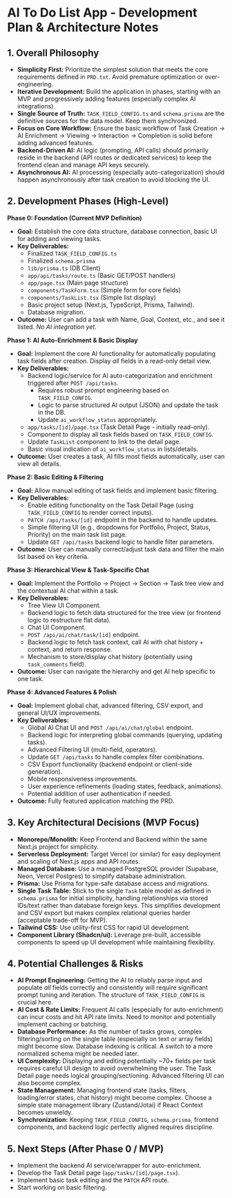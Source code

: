 # AI To Do List App - Development Plan & Architecture Notes

## 1. Overall Philosophy

*   **Simplicity First:** Prioritize the simplest solution that meets the core requirements defined in `PRD.txt`. Avoid premature optimization or over-engineering.
*   **Iterative Development:** Build the application in phases, starting with an MVP and progressively adding features (especially complex AI integrations).
*   **Single Source of Truth:** `TASK_FIELD_CONFIG.ts` and `schema.prisma` are the definitive sources for the data model. Keep them synchronized.
*   **Focus on Core Workflow:** Ensure the basic workflow of Task Creation -> AI Enrichment -> Viewing -> Interaction -> Completion is solid before adding advanced features.
*   **Backend-Driven AI:** AI logic (prompting, API calls) should primarily reside in the backend (API routes or dedicated services) to keep the frontend clean and manage API keys securely.
*   **Asynchronous AI:** AI processing (especially auto-categorization) should happen asynchronously after task creation to avoid blocking the UI.

## 2. Development Phases (High-Level)

**Phase 0: Foundation (Current MVP Definition)**

*   **Goal:** Establish the core data structure, database connection, basic UI for adding and viewing tasks.
*   **Key Deliverables:**
    *   Finalized `TASK_FIELD_CONFIG.ts`
    *   Finalized `schema.prisma`
    *   `lib/prisma.ts` (DB Client)
    *   `app/api/tasks/route.ts` (Basic GET/POST handlers)
    *   `app/page.tsx` (Main page structure)
    *   `components/TaskForm.tsx` (Simple form for core fields)
    *   `components/TaskList.tsx` (Simple list display)
    *   Basic project setup (Next.js, TypeScript, Prisma, Tailwind).
    *   Database migration.
*   **Outcome:** User can add a task with Name, Goal, Context, etc., and see it listed. *No AI integration yet.*

**Phase 1: AI Auto-Enrichment & Basic Display**

*   **Goal:** Implement the core AI functionality for automatically populating task fields after creation. Display *all* fields in a read-only detail view.
*   **Key Deliverables:**
    *   Backend logic/service for AI auto-categorization and enrichment triggered after `POST /api/tasks`.
        *   Requires robust prompt engineering based on `TASK_FIELD_CONFIG`.
        *   Logic to parse structured AI output (JSON) and update the task in the DB.
        *   Update `ai_workflow_status` appropriately.
    *   `app/tasks/[id]/page.tsx` (Task Detail Page - initially read-only).
    *   Component to display all task fields based on `TASK_FIELD_CONFIG`.
    *   Update `TaskList` component to link to the detail page.
    *   Basic visual indication of `ai_workflow_status` in lists/details.
*   **Outcome:** User creates a task, AI fills most fields automatically, user can view all details.

**Phase 2: Basic Editing & Filtering**

*   **Goal:** Allow manual editing of task fields and implement basic filtering.
*   **Key Deliverables:**
    *   Enable editing functionality on the Task Detail Page (using `TASK_FIELD_CONFIG` to render correct inputs).
    *   `PATCH /api/tasks/[id]` endpoint in the backend to handle updates.
    *   Simple filtering UI (e.g., dropdowns for Portfolio, Project, Status, Priority) on the main task list page.
    *   Update `GET /api/tasks` backend logic to handle filter parameters.
*   **Outcome:** User can manually correct/adjust task data and filter the main list based on key criteria.

**Phase 3: Hierarchical View & Task-Specific Chat**

*   **Goal:** Implement the Portfolio -> Project -> Section -> Task tree view and the contextual AI chat within a task.
*   **Key Deliverables:**
    *   Tree View UI Component.
    *   Backend logic to fetch data structured for the tree view (or frontend logic to restructure flat data).
    *   Chat UI Component.
    *   `POST /api/ai/chat/task/[id]` endpoint.
    *   Backend logic to fetch task context, call AI with chat history + context, and return response.
    *   Mechanism to store/display chat history (potentially using `task_comments` field).
*   **Outcome:** User can navigate the hierarchy and get AI help specific to one task.

**Phase 4: Advanced Features & Polish**

*   **Goal:** Implement global chat, advanced filtering, CSV export, and general UI/UX improvements.
*   **Key Deliverables:**
    *   Global AI Chat UI and `POST /api/ai/chat/global` endpoint.
    *   Backend logic for interpreting global commands (querying, updating tasks).
    *   Advanced Filtering UI (multi-field, operators).
    *   Update `GET /api/tasks` to handle complex filter combinations.
    *   CSV Export functionality (backend endpoint or client-side generation).
    *   Mobile responsiveness improvements.
    *   User experience refinements (loading states, feedback, animations).
    *   Potential addition of user authentication if needed.
*   **Outcome:** Fully featured application matching the PRD.

## 3. Key Architectural Decisions (MVP Focus)

*   **Monorepo/Monolith:** Keep Frontend and Backend within the same Next.js project for simplicity.
*   **Serverless Deployment:** Target Vercel (or similar) for easy deployment and scaling of Next.js apps and API routes.
*   **Managed Database:** Use a managed PostgreSQL provider (Supabase, Neon, Vercel Postgres) to simplify database administration.
*   **Prisma:** Use Prisma for type-safe database access and migrations.
*   **Single Task Table:** Stick to the single `Task` table model as defined in `schema.prisma` for initial simplicity, handling relationships via stored IDs/text rather than database foreign keys. This simplifies development and CSV export but makes complex relational queries harder (acceptable trade-off for MVP).
*   **Tailwind CSS:** Use utility-first CSS for rapid UI development.
*   **Component Library (Shadcn/ui):** Leverage pre-built, accessible components to speed up UI development while maintaining flexibility.

## 4. Potential Challenges & Risks

*   **AI Prompt Engineering:** Getting the AI to reliably parse input and populate *all* fields correctly and consistently will require significant prompt tuning and iteration. The structure of `TASK_FIELD_CONFIG` is crucial here.
*   **AI Cost & Rate Limits:** Frequent AI calls (especially for auto-enrichment) can incur costs and hit API rate limits. Need to monitor and potentially implement caching or batching.
*   **Database Performance:** As the number of tasks grows, complex filtering/sorting on the single table (especially on text or array fields) might become slow. Database indexing is critical. A switch to a more normalized schema might be needed later.
*   **UI Complexity:** Displaying and editing potentially ~70+ fields per task requires careful UI design to avoid overwhelming the user. The Task Detail page needs logical grouping/sectioning. Advanced filtering UI can also become complex.
*   **State Management:** Managing frontend state (tasks, filters, loading/error states, chat history) might become complex. Choose a simple state management library (Zustand/Jotai) if React Context becomes unwieldy.
*   **Synchronization:** Keeping `TASK_FIELD_CONFIG`, `schema.prisma`, frontend components, and backend logic perfectly aligned requires discipline.

## 5. Next Steps (After Phase 0 / MVP)

*   Implement the backend AI service/wrapper for auto-enrichment.
*   Develop the Task Detail page (`app/tasks/[id]/page.tsx`).
*   Implement basic task editing and the `PATCH` API route.
*   Start working on basic filtering.